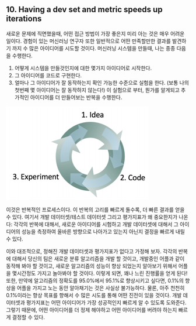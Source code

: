 ## 10. Having a dev set and metric speeds up iterations

새로운 문제에 직면했을때, 어떤 접근 방법이 가장 좋은지 미리 아는 것은 매우 어려운 일이다. 경험이 있는 머신러닝 연구자 또한 일반적으로 어떤 만족할만한 결과를 발견하기 까지 수 많은 아이디어를 시도할 것이다. 머신러닝 시스템을 만들때, 나는 종종 다음을 수행한다.

1. 어떻게 시스템을 만들것인지에 대한 몇가지 아이디어로 시작한다.
2. 그 아이디어를 코드로 구현한다.
3. 얼마나 그 아이디어가 잘 동작하는지 확인 가능한 수준으로 실험을 한다. (보통 나의 첫번째 몇 아이디어는 잘 동작하지 않는다!) 이 실험으로 부터, 뭔가를 알게되고 추가적인 아이디어를 더 만들어보는 반복을 수행한다.

<div style="text-align=center">
  <img src="img/10_1.png"/>
</div>

이것은 반복적인 프로세스이다. 이 반복의 고리를 빠르게 돌수록, 더 빠른 결과를 얻을 수 있다. 여기서 개발 데이터셋/테스트 데이터셋 그리고 평가지표가 왜 중요한지가 나온다: 각각의 반복에 대해서, 새로운 아이디어를 시험하고 개발 데이터셋에 대해서 그 아이디어의 성능을 측정하여 올바른 방향으로 나아가고 있는지 아닌지 결정을 빠르게 내릴 수 있다.

이와 대조적으로, 정해진 개발 데이터셋과 평가지표가 없다고 가정해 보자. 각각의 반복에 대해서 당신의 팀은 새로운 분류 알고리즘을 개발 할 것이고, 개발중인 어플과 같이 동작해 봐야 할 것이고, 새로운 알고리즘의 성능이 향상 되었는지 알아보기 위해서 어플을 몇시간정도 가지고 놀아봐야 할 것이다. 이렇게 되면, 꽤나 느린 진행률을 얻게 된다! 또한, 만약에 알고리즘의 정확도를 95.0%에서 95.1%로 향상시키고 싶다면, 0.1%의 향상을 어플을 가지고 노는 동안 알아채기는 것은 사실상 불가능하다. 물론, 아주 천천히 0.1%이라는 향상 목표를 향해서 수 많은 시도를 통해 어떤 진전이 있을 것이다. 개발 데이터셋과 평가지표는 어떤 아이디어가 가장 성공적인지 빠르게 알 수 있도록 도와준다. 그렇기 때문에, 어떤 아이디어를 더 정제 해야하고 어떤 아이디어를 버려야 하는지 빠르게 결정할 수 있다.
